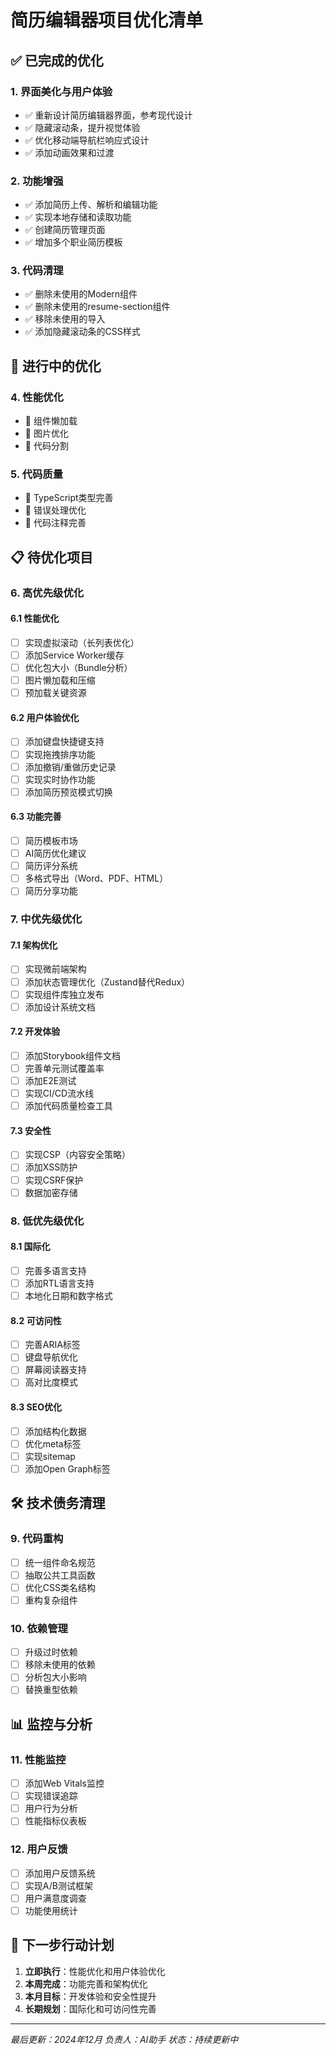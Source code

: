 # 简历编辑器项目优化清单

## ✅ 已完成的优化

### 1. 界面美化与用户体验
- ✅ 重新设计简历编辑器界面，参考现代设计
- ✅ 隐藏滚动条，提升视觉体验
- ✅ 优化移动端导航栏响应式设计
- ✅ 添加动画效果和过渡

### 2. 功能增强
- ✅ 添加简历上传、解析和编辑功能
- ✅ 实现本地存储和读取功能
- ✅ 创建简历管理页面
- ✅ 增加多个职业简历模板

### 3. 代码清理
- ✅ 删除未使用的Modern组件
- ✅ 删除未使用的resume-section组件
- ✅ 移除未使用的导入
- ✅ 添加隐藏滚动条的CSS样式

## 🔄 进行中的优化

### 4. 性能优化
- 🔄 组件懒加载
- 🔄 图片优化
- 🔄 代码分割

### 5. 代码质量
- 🔄 TypeScript类型完善
- 🔄 错误处理优化
- 🔄 代码注释完善

## 📋 待优化项目

### 6. 高优先级优化

#### 6.1 性能优化
- [ ] 实现虚拟滚动（长列表优化）
- [ ] 添加Service Worker缓存
- [ ] 优化包大小（Bundle分析）
- [ ] 图片懒加载和压缩
- [ ] 预加载关键资源

#### 6.2 用户体验优化
- [ ] 添加键盘快捷键支持
- [ ] 实现拖拽排序功能
- [ ] 添加撤销/重做历史记录
- [ ] 实现实时协作功能
- [ ] 添加简历预览模式切换

#### 6.3 功能完善
- [ ] 简历模板市场
- [ ] AI简历优化建议
- [ ] 简历评分系统
- [ ] 多格式导出（Word、PDF、HTML）
- [ ] 简历分享功能

### 7. 中优先级优化

#### 7.1 架构优化
- [ ] 实现微前端架构
- [ ] 添加状态管理优化（Zustand替代Redux）
- [ ] 实现组件库独立发布
- [ ] 添加设计系统文档

#### 7.2 开发体验
- [ ] 添加Storybook组件文档
- [ ] 完善单元测试覆盖率
- [ ] 添加E2E测试
- [ ] 实现CI/CD流水线
- [ ] 添加代码质量检查工具

#### 7.3 安全性
- [ ] 实现CSP（内容安全策略）
- [ ] 添加XSS防护
- [ ] 实现CSRF保护
- [ ] 数据加密存储

### 8. 低优先级优化

#### 8.1 国际化
- [ ] 完善多语言支持
- [ ] 添加RTL语言支持
- [ ] 本地化日期和数字格式

#### 8.2 可访问性
- [ ] 完善ARIA标签
- [ ] 键盘导航优化
- [ ] 屏幕阅读器支持
- [ ] 高对比度模式

#### 8.3 SEO优化
- [ ] 添加结构化数据
- [ ] 优化meta标签
- [ ] 实现sitemap
- [ ] 添加Open Graph标签

## 🛠️ 技术债务清理

### 9. 代码重构
- [ ] 统一组件命名规范
- [ ] 抽取公共工具函数
- [ ] 优化CSS类名结构
- [ ] 重构复杂组件

### 10. 依赖管理
- [ ] 升级过时依赖
- [ ] 移除未使用的依赖
- [ ] 分析包大小影响
- [ ] 替换重型依赖

## 📊 监控与分析

### 11. 性能监控
- [ ] 添加Web Vitals监控
- [ ] 实现错误追踪
- [ ] 用户行为分析
- [ ] 性能指标仪表板

### 12. 用户反馈
- [ ] 添加用户反馈系统
- [ ] 实现A/B测试框架
- [ ] 用户满意度调查
- [ ] 功能使用统计

## 🎯 下一步行动计划

1. **立即执行**：性能优化和用户体验优化
2. **本周完成**：功能完善和架构优化
3. **本月目标**：开发体验和安全性提升
4. **长期规划**：国际化和可访问性完善

---

*最后更新：2024年12月*
*负责人：AI助手*
*状态：持续更新中*